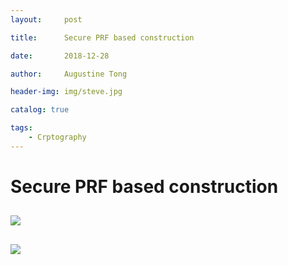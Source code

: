 ```yaml
---
layout:     post

title:      Secure PRF based construction

date:       2018-12-28

author:     Augustine Tong

header-img: img/steve.jpg

catalog: true

tags:
    - Crptography
---
```


# Secure PRF based construction


## 
![ ](/img/crpto/.png)

##
![ ](/img/crpto/.png)

